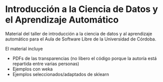 # Introducción a la Ciencia de Datos y el Aprendizaje Automático

Material del taller de introducción a la ciencia de datos y al aprendizaje automático para el Aula de Software Libre de la Universidad de Córdoba. 

El material incluye 
- PDFs de las transparencias (no libero el código porque la autoría está repartida entre varias personas)
- Ejemplos con weka
- Ejemplos seleccionados/adaptados de sklearn 

